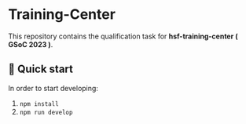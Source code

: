 # Training-Center

This repository contains the qualification task for **hsf-training-center ( GSoC 2023 )**. 


## 🚀 Quick start

In order to start developing:

1. `npm install`
2. `npm run develop`